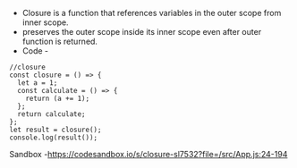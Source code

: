 - Closure is a function that references variables in the outer scope from inner scope.
- preserves the outer scope inside its inner scope even after outer function is returned.
- Code -

```
//closure
const closure = () => {
  let a = 1;
  const calculate = () => {
    return (a += 1);
  };
  return calculate;
};
let result = closure();
console.log(result());
```
Sandbox -https://codesandbox.io/s/closure-sl7532?file=/src/App.js:24-194
